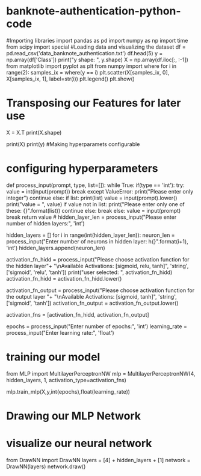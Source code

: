 # banknote-authentication-python-code
#Importing libraries 
import pandas as pd
import numpy as np
import time
from scipy import special
#Loading data and visualizing the dataset 
df = pd.read_csv('data_banknote_authentication.txt')
df.head(5)
y = np.array(df['Class'])
print("y shape: ", y.shape)
X = np.array(df.iloc[:, :-1])
from matplotlib import pyplot as plt
from numpy import where
for i in range(2):
	samples_ix = where(y == i)
	plt.scatter(X[samples_ix, 0], X[samples_ix, 1], label=str(i))
plt.legend()
plt.show()
# Transposing our Features for later use
X = X.T
print(X.shape)

print(X)
print(y)
#Making hyperparamets configurable 
# configuring hyperparameters

def process_input(prompt, type, list=[]):
    while True:
        if(type == 'int'):
            try:
                value = int(input(prompt))
                break
            except ValueError:
                print("Please enter only integer")
                continue
        else:
            if list:
                print(list)
                value = input(prompt).lower()
                print("value = ", value)
                if value not in list:
                    print("Please enter only one of these: {}".format(list))
                    continue
                else:
                    break
            else:
                value = input(prompt)
                break
    return value
    # 
hidden_layer_len = process_input("Please enter number of hidden layers:", 'int')

hidden_layers = []
for i in range(int(hidden_layer_len)):
    neuron_len = process_input("Enter number of neurons in hidden layer: h{}".format(i+1), 'int')
    hidden_layers.append(neuron_len)

activation_fn_hidd = process_input("Please choose activation function for the hidden layer"+
                            "\nAvailable Activations: [sigmoid, relu, tanh]", 'string', ['sigmoid', 'relu', 'tanh'])
print("user selected: ", activation_fn_hidd)
activation_fn_hidd = activation_fn_hidd.lower()

activation_fn_output = process_input("Please choose activation function for the output layer "+
                            "\nAvailable Activations: [sigmoid, tanh]", 'string', ['sigmoid', 'tanh'])
activation_fn_output = activation_fn_output.lower()

activation_fns = [activation_fn_hidd, activation_fn_output]

epochs = process_input("Enter number of epochs:", 'int')
learning_rate = process_input("Enter learning rate:", 'float')
# training our model
from MLP import MultilayerPerceptronNW
mlp = MultilayerPerceptronNW(4, hidden_layers, 1, activation_type=activation_fns)

mlp.train_mlp(X,y,int(epochs),float(learning_rate))
# Drawing our MLP Network

# visualize our neural network
from DrawNN import DrawNN
layers = [4] + hidden_layers + [1]
network = DrawNN(layers)
network.draw()
